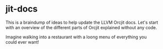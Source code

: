 # jit-docs
This is a braindump of ideas to help update the LLVM Orcjit docs.
Let's start with an overview of the different parts of Orcjit explained without any code.

Imagine walking into a restaurant with a loong menu of everything you could ever want!
